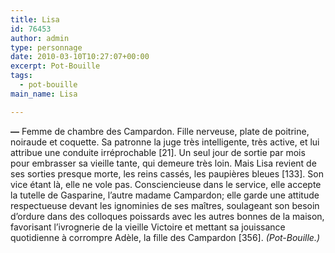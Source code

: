 ```yaml
---
title: Lisa
id: 76453
author: admin
type: personnage
date: 2010-03-10T10:27:07+00:00
excerpt: Pot-Bouille
tags:
  - pot-bouille
main_name: Lisa

---
```

**—** Femme de chambre des Campardon. Fille nerveuse, plate de poitrine, noiraude et coquette. Sa patronne la juge très intelligente, très active, et lui attribue une conduite irréprochable [21]. Un seul jour de sortie par mois pour embrasser sa vieille tante, qui demeure très loin. Mais Lisa revient de ses sorties presque morte, les reins cassés, les paupières bleues [133]. Son vice étant là, elle ne vole pas. Consciencieuse dans le service, elle accepte la tutelle de Gasparine, l&rsquo;autre madame Campardon; elle garde une attitude respectueuse devant les ignominies de ses maîtres, soulageant son besoin d&rsquo;ordure dans des colloques poissards avec les autres bonnes de la maison, favorisant l&rsquo;ivrognerie de la vieille Victoire et mettant sa jouissance quotidienne à corrompre Adèle, la fille des Campardon [356]. _(Pot-Bouille.)_